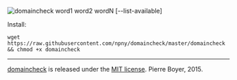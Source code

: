 ![domaincheck word1 word2 wordN [--list-available]](http://i.imgur.com/eAPLlhW.gif)

Install:
```shell
wget https://raw.githubusercontent.com/npny/domaincheck/master/domaincheck && chmod +x domaincheck
```
---
[domaincheck](https://github.com/npny/domaincheck) is released under the [MIT license](http://opensource.org/licenses/mit-license.php). Pierre Boyer, 2015.